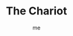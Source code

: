 ---
# basics
title     		 : "The Chariot"
token					 : 'major-07'
card_type			 : '' # major, minor, court
layout				 : "tarot-card"
author    		 : 'me'
one_liner 		 : "Advancement, victory, triumph, success"
alt_names			 : []
images				 : ['/assets/images/tarot/rws/rw-major-07.jpg']
keywords			 : ['advancement', 'victory', 'triumph', 'success']
url						 : 'tarot/cards/major-07'
aliases				 : ['chariot', 'the-chariot']

# password: 'foolish journey'
dropbox				 : 'https://www.dropbox.com/sh/vsjxtwgmt9r9x3v/AAB8MvDsuFUxlGyAi22KwLzTa?dl=0'

meaning_light  : "Breaking through barriers. Moving forward with confidence and authority. Reaching the pinnacle of success. Basking in the glory of achievement. Guiding an effort to total victory. Establishing yourself as a worthy leader."

meaning_shadow : "Resting on laurels. Riding roughshod over the feelings or expectations of others. Focusing more on past successes than future opportunities. Failing to rein in impulsive behavior."

# more detail
correspondence_suit 				: ""
correspondence_archetype 		: "The Victorious Hero"
correspondence_hebrew 			: "Cheth/Fence/8"
correspondence_element 			: ""
correspondence_planet 			: ""
correspondence_astrological : "Cancer"
correspondence_mystical 		: "Odysseus. Jason. The search for the Holy Grail. Christ’s triumphal entry into Jerusalem."
correspondence_story 				: "With an eye toward solving the story’s central problem, the main character commits to a quest, usually at the end of the first act."

advice_relationships 	 : "Moving forward to mutual victory requires trust and cooperation. If you have this already, depend on it during an upcoming challenge. If you lack it, consider what choices have prevented forming this kind of bond. Don’t rest on your laurels; successful romance is an ongoing commitment."

advice_work 					 : "What do you need to move forward? Now is the time to summon resources and plan for future success. Past successes might not be an indicator of current value. Remember that employers tend to ask “What have you done for me lately?” Work accordingly."

advice_spirituality 	 : "Celebrate spiritual achievement, but be aware that a sense of having arrived can be the first step toward disastrous vanity. The goal is not to be a guru, but to achieve balance and stability. As you make progress, extend a helping hand to others who still await their chariot moment."

advice_personal_growth : "Reaching a new plane of maturity is exciting, so some celebration is in order. Every ending, though, is a new beginning; keep an eye fixed on further growth. Having reached the limits of mundane success, it’s time to work on deeper transformation."

advice_fortune_telling : "Victory is a certainty. Move ahead with all plans. Beware the jealousy of others."

questions	: ["What mystery must be solved in order to start moving forward?", "How might your situation change if you commanded unlimited creative energy?", "To what extent have I arrived? What will my next challenge be?", "How can I use past achievements to their best advantage?", "What would the criteria for real and meaningful success be?"]

# referenced in the symbols.toml data file
symbols	  : ['7', 'canopy', 'sphynx', 'wands', 'lingam-yoni-shield']

# metadata
suppress_topnav : true
related_cards 	: []

---